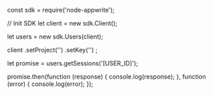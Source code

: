 const sdk = require('node-appwrite');

// Init SDK
let client = new sdk.Client();

let users = new sdk.Users(client);

client
    .setProject('')
    .setKey('')
;

let promise = users.getSessions('[USER_ID]');

promise.then(function (response) {
    console.log(response);
}, function (error) {
    console.log(error);
});